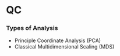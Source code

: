 # QC

### Types of Analysis
 * Principle Coordinate Analysis (PCA)
 * Classical Multidimensional Scaling (MDS)
